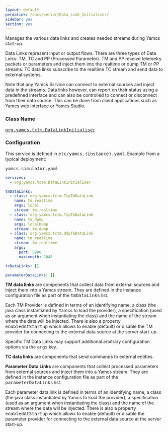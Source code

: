 ```yaml
---
layout: default
permalink: /docs/server/Data_Link_Initialiser/
sidebar: yes
section: yes
---
```


Manages the various data links and creates needed streams during Yamcs start-up.

Data Links represent input or output flows. There are three types of Data Links: TM, TC  and PP (Processed Parameter). TM and PP receive telemetry packets or parameters and inject them into the realtime or dump TM or PP streams. TC data links subscribe to the realtime TC stream and send data to external systems.

Note that any Yamcs Ssrvice can connect to external sources and inject data in the streams. Data links however, can report on their status using a predefined interface and can also be controlled to connect or disconnect from their data source. This can be done from client applications such as Yamcs web interface or Yamcs Studio.

### Class Name
[<tt>org.yamcs.tctm.DataLinkInitialiser</tt>](https://javadoc.io/page/org.yamcs/yamcs-core/latest/org/yamcs/tctm/DataLinkInitialiser.html)

### Configuration

This service is defined in <tt>etc/yamcs.(instance).yaml</tt>. Example from a typical deployment:

<pre class="r header">yamcs.simulator.yaml</pre>
```yaml
services:
  - org.yamcs.tctm.DataLinkInitialiser

tmDataLinks:
  - class: org.yamcs.tctm.TcpTmDataLink
    name: tm_realtime
    args: local
    stream: tm_realtime
  - class: org.yamcs.tctm.TcpTmDataLink
    name: tm_dump
    args: localDump
    stream: tm_dump
  - class: org.yamcs.tctm.UdpTmDataLink
    name: tm_realtime
    stream: tm_realtime
    args: 
      port: 5900
      maxLength: 2048

tcDataLinks: []

parameterDataLinks: []
```

<strong>TM data links</strong> are components that collect data from external sources and inject them into a Yamcs stream. They are defined in the instance configuration file as part of the <tt>tmDataLinks</tt> list.

Each TM Provider is defined in terms of an identifying name, a class (the java class instantiated by Yamcs to load the provider), a specification (used as an argument when instantiating the class) and the name of the stream where the data will be injected. There is also a property <tt>enabledAtStartup</tt> which allows to enable (default) or disable the TM provider for connecting to the external data source at the server start-up.

Specific TM Data Links may support additional arbitrary configuration options via the <tt>args</tt> key.

<strong>TC data links</strong> are components that send commands to external entities.

<strong>Parameter Data Links</strong> are components that collect processed parameters from external sources and inject them into a Yamcs stream. They are defined in the instance configuration file as part of the <tt>parameterDataLinks</tt> list.

Each parameter data link is defined in terms of an identifying name, a class (the java class instantiated by Yamcs to load the provider), a specification (used as an argument when instantiating the class) and the name of the stream where the data will be injected. There is also a property <tt>enabledAtStartup</tt> which allows to enable (default) or disable the parameter provider for connecting to the external data source at the server start-up.
